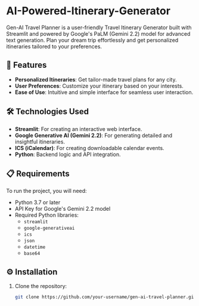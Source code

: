 # AI-Powered-Itinerary-Generator

Gen-AI Travel Planner is a user-friendly Travel Itinerary Generator built with Streamlit and powered by Google's PaLM (Gemini 2.2) model for advanced text generation. Plan your dream trip effortlessly and get personalized itineraries tailored to your preferences.

## 🚀 Features
- **Personalized Itineraries**: Get tailor-made travel plans for any city.
- **User Preferences**: Customize your itinerary based on your interests.
- **Ease of Use**: Intuitive and simple interface for seamless user interaction.

## 🛠️ Technologies Used
- **Streamlit**: For creating an interactive web interface.
- **Google Generative AI (Gemini 2.2)**: For generating detailed and insightful itineraries.
- **ICS (iCalendar)**: For creating downloadable calendar events.
- **Python**: Backend logic and API integration.

## 📋 Requirements
To run the project, you will need:
- Python 3.7 or later
- API Key for Google's Gemini 2.2 model
- Required Python libraries:
  - `streamlit`
  - `google-generativeai`
  - `ics`
  - `json`
  - `datetime`
  - `base64`

## ⚙️ Installation
1. Clone the repository:
   ```bash
   git clone https://github.com/your-username/gen-ai-travel-planner.git
